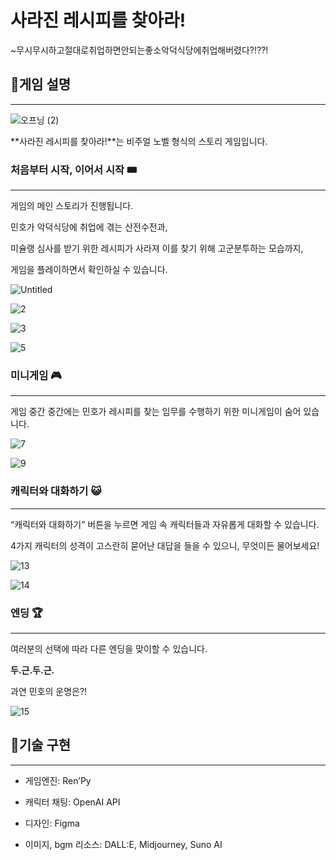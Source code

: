 # 사라진 레시피를 찾아라! 
~무시무시하고절대로취업하면안되는좋소악덕식당에취업해버렸다?!??!

## 🍮게임 설명

---

![오프닝 (2)](https://github.com/user-attachments/assets/305e7aa7-84b1-404e-ab53-74714262f269)

**사라진 레시피를 찾아라!**는 비주얼 노벨 형식의 스토리 게임입니다. 

### 처음부터 시작, 이어서 시작 🎟️

---

게임의 메인 스토리가 진행됩니다. 

민호가 악덕식당에 취업에 겪는 산전수전과, 

미슐랭 심사를 받기 위한 레시피가 사라져 이를 찾기 위해 고군분투하는 모습까지, 

게임을 플레이하면서 확인하실 수 있습니다. 

![Untitled](https://github.com/user-attachments/assets/4e336db1-ec6f-4b5e-a5b8-65b460b50131)

![2](https://github.com/user-attachments/assets/72d8f3d9-f78b-4e8b-a005-10d0ba37e576)

![3](https://github.com/user-attachments/assets/b96ce280-1864-431e-ae0b-d48a04e1e1bc)

![5](https://github.com/user-attachments/assets/96f28e8c-5b11-4a50-8ed9-30c41a8c9115)

### 미니게임 🎮

---

게임 중간 중간에는 민호가 레시피를 찾는 임무를 수행하기 위한 미니게임이 숨어 있습니다. 

![7](https://github.com/user-attachments/assets/93c8e28d-6d7f-4e3e-82db-6636da535544)

![9](https://github.com/user-attachments/assets/7beb8f74-cdd7-4f4a-9952-e2ef5f3cda4f)

### 캐릭터와 대화하기 😺

---

“캐릭터와 대화하기” 버튼을 누르면 게임 속 캐릭터들과 자유롭게 대화할 수 있습니다. 

4가지 캐릭터의 성격이 고스란히 묻어난 대답을 들을 수 있으니, 무엇이든 물어보세요! 

![13](https://github.com/user-attachments/assets/3247bce2-366e-4292-9b89-40768eb33a34)

![14](https://github.com/user-attachments/assets/9b3a9ddf-d932-4341-8fed-9de6b586add0)


### 엔딩 🏆

---

여러분의 선택에 따라 다른 엔딩을 맞이할 수 있습니다. 

**두.근.두.근.**

과연 민호의 운명은?!

![15](https://github.com/user-attachments/assets/bd30d116-ff02-4059-9222-ec3e2872d9df)

## 🍮기술 구현

---

- 게임엔진: Ren’Py
    
- 캐릭터 채팅: OpenAI API

- 디자인: Figma
    
- 이미지, bgm 리소스: DALL:E, Midjourney, Suno AI
